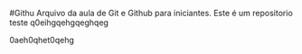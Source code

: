 #Githu
Arquivo da aula de Git e Github para iniciantes.
	Este é um repositorio teste
q0eihgqehgqeghqeg

0aeh0qhet0qehg
